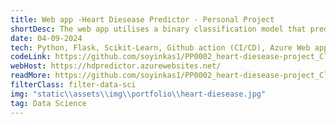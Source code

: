 ```yaml
---
title: Web app -Heart Diesease Predictor - Personal Project
shortDesc: The web app utilises a binary classification model that predicts if a person has a heart disease based on health data provided.
date: 04-09-2024
tech: Python, Flask, Scikit-Learn, Github action (CI/CD), Azure Web app, Azure MySQL
codeLink: https://github.com/soyinkas1/PP0002_heart-diesease-project_Classification/blob/main
webHost: https://hdpredictor.azurewebsites.net/
readMore: https://github.com/soyinkas1/PP0002_heart-diesease-project_Classification/blob/main/README.md
filterClass: filter-data-sci
img: "static\\assets\\img\\portfolio\\heart-diesease.jpg"
tag: Data Science
---
```

